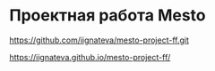 # Проектная работа Mesto

https://github.com/iignateva/mesto-project-ff.git

https://iignateva.github.io/mesto-project-ff/
